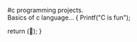 #c programming projects.                   
Basics of c language...
{
Printf("C is fun");

return (🤩);
}
